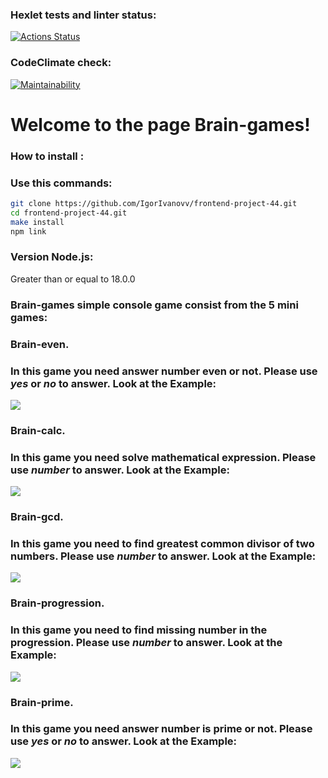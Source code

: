 ### Hexlet tests and linter status:
[![Actions Status](https://github.com/IgorIvanovv/frontend-project-44/actions/workflows/hexlet-check.yml/badge.svg)](https://github.com/IgorIvanovv/frontend-project-44/actions)
### CodeClimate check:
[![Maintainability](https://api.codeclimate.com/v1/badges/7cbce1daaebbb9226afc/maintainability)](https://codeclimate.com/github/IgorIvanovv/frontend-project-44/maintainability)
# Welcome to the page Brain-games!
### How to install :
### Use this commands:
```bash
git clone https://github.com/IgorIvanovv/frontend-project-44.git
cd frontend-project-44.git
make install
npm link
```
### Version Node.js:
Greater than or equal to 18.0.0
### Brain-games simple console game consist from the 5 mini games:
### Brain-even. 
### In this game you need answer number even or not. Please use *yes* or *no* to answer. Look at the Example:
<a href="https://asciinema.org/a/fBJJFXYnNKBD0HetqWbQpJwm6" target="_blank"><img src="https://asciinema.org/a/fBJJFXYnNKBD0HetqWbQpJwm6.svg"></a>
### Brain-calc.
### In this game you need solve mathematical expression. Please use *number* to answer. Look at the Example:
<a href="https://asciinema.org/a/RXmeYPFZcBrJ8yE9Zd3vTD4qR" target="_blank"><img src="https://asciinema.org/a/RXmeYPFZcBrJ8yE9Zd3vTD4qR.svg"></a>
### Brain-gcd.
### In this game you need to find greatest common divisor of two numbers. Please use *number* to answer. Look at the Example:
<a href="https://asciinema.org/a/IPSgghlOi9d0pjY7r35OatHgk" target="_blank"><img src="https://asciinema.org/a/IPSgghlOi9d0pjY7r35OatHgk.svg"></a>
### Brain-progression.
### In this game you need to find missing number in the progression. Please use *number* to answer. Look at the Example:
<a href="https://asciinema.org/a/mF67yK9mSd6hemJxKZrqfMItF" target="_blank"><img src="https://asciinema.org/a/mF67yK9mSd6hemJxKZrqfMItF.svg"></a>
### Brain-prime.
### In this game you need answer number is prime or not. Please use *yes* or *no* to answer. Look at the Example:
<a href="https://asciinema.org/a/7L5B83jrsuHpCFYGE6bkTqGet" target="_blank"><img src="https://asciinema.org/a/7L5B83jrsuHpCFYGE6bkTqGet.svg"></a>